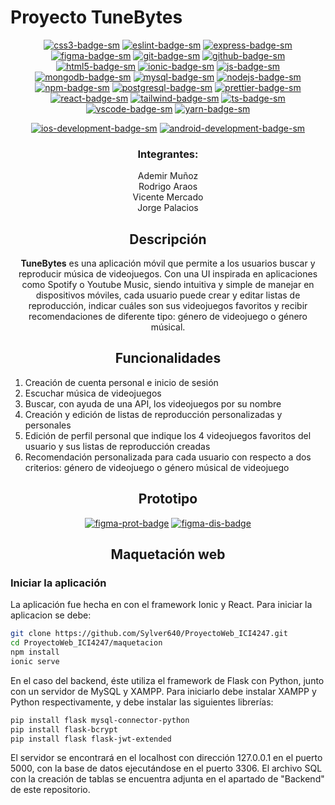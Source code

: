# Proyecto TuneBytes

<div align="center">

[![css3-badge-sm]][css3-web] [![eslint-badge-sm]][eslint-web] [![express-badge-sm]][express-web] [![figma-badge-sm]][figma-web] [![git-badge-sm]][git-web] [![github-badge-sm]][github-web] [![html5-badge-sm]][html5-web] [![ionic-badge-sm]][ionic-web] [![js-badge-sm]][js-web] [![mongodb-badge-sm]][mongodb-web] [![mysql-badge-sm]][mysql-web] [![nodejs-badge-sm]][nodejs-web] [![npm-badge-sm]][npm-web] [![postgresql-badge-sm]][postgresql-web] [![prettier-badge-sm]][prettier-web] [![react-badge-sm]][react-web] [![tailwind-badge-sm]][tailwind-web] [![ts-badge-sm]][ts-web] [![vscode-badge-sm]][vscode-web] [![yarn-badge-sm]][yarn-web]

[![ios-development-badge-sm]][ios-development-web] [![android-development-badge-sm]][android-development-web]

### Integrantes:
  
  Ademir Muñoz<br>
  Rodrigo Araos<br>
  Vicente Mercado<br>
  Jorge Palacios<br>

## Descripción

**TuneBytes** es una aplicación móvil que permite a los usuarios buscar y reproducir música de videojuegos. Con una UI inspirada en aplicaciones como Spotify o Youtube Music, siendo intuitiva y simple de manejar en dispositivos móviles, cada usuario puede crear y editar listas de reproducción, indicar cuáles son sus videojuegos favoritos y recibir recomendaciones de diferente tipo: género de videojuego o género músical.

## Funcionalidades

<div align=left>
  
1. Creación de cuenta personal e inicio de sesión
2. Escuchar música de videojuegos
3. Buscar, con ayuda de una API, los videojuegos por su nombre
4. Creación y edición de listas de reproducción personalizadas y personales
5. Edición de perfil personal que indique los 4 videojuegos favoritos del usuario y sus listas de reproducción creadas
6. Recomendación personalizada para cada usuario con respecto a dos criterios: género de videojuego o género músical de videojuego
</div>

## Prototipo
<div align="center">
  
[![figma-prot-badge]][figma-prot-url] [![figma-dis-badge]][figma-dis-url]

</div>

## Maquetación web

<div align="left">
  
### Iniciar la aplicación

La aplicación fue hecha en con el framework Ionic y React. Para iniciar la aplicacion se debe:
```bash
git clone https://github.com/Sylver640/ProyectoWeb_ICI4247.git
cd ProyectoWeb_ICI4247/maquetacion
npm install
ionic serve
```
En el caso del backend, éste utiliza el framework de Flask con Python, junto con un servidor de MySQL y XAMPP.
Para iniciarlo debe instalar XAMPP y Python respectivamente, y debe instalar las siguientes librerías:
```bash
pip install flask mysql-connector-python
pip install flask-bcrypt
pip install flask flask-jwt-extended
```
El servidor se encontrará en el localhost con dirección 127.0.0.1 en el puerto 5000, con la base de datos ejecutándose en el puerto 3306.
El archivo SQL con la creación de tablas se encuentra adjunta en el apartado de "Backend" de este repositorio.

</div>

[js-badge-sm]: https://img.shields.io/badge/JavaScript-F7DF1E?logo=javascript&logoColor=000&style=flat
[js-web]: https://developer.mozilla.org/es/docs/Web/JavaScript
[ts-badge-sm]: https://img.shields.io/badge/TypeScript-3178C6?logo=typescript&logoColor=fff&style=flat
[ts-web]: https://www.typescriptlang.org/
[html5-badge-sm]: https://img.shields.io/badge/HTML5-E34F26?logo=html5&logoColor=fff&style=flat
[html5-web]: https://developer.mozilla.org/es/docs/Web/HTML
[css3-badge-sm]: https://img.shields.io/badge/CSS3-1572B6?logo=css3&logoColor=fff&style=flat
[css3-web]: https://developer.mozilla.org/es/docs/Web/CSS
[tailwind-badge-sm]: https://img.shields.io/badge/Tailwind_CSS-38B2AC?logo=tailwind-css&logoColor=fff&style=flat
[tailwind-web]: https://tailwindcss.com/
[react-badge-sm]: https://img.shields.io/badge/React-61DAFB?logo=react&logoColor=fff&style=flat
[react-web]: https://reactjs.org/
[nodejs-badge-sm]: https://img.shields.io/badge/Node.js-339933?logo=node.js&logoColor=fff&style=flat
[nodejs-web]: https://nodejs.org/
[express-badge-sm]: https://img.shields.io/badge/Express.js-000000?logo=express&logoColor=fff&style=flat
[express-web]: https://expressjs.com/
[mongodb-badge-sm]: https://img.shields.io/badge/MongoDB-47A248?logo=mongodb&logoColor=fff&style=flat
[mongodb-web]: https://www.mongodb.com/
[postgresql-badge-sm]: https://img.shields.io/badge/PostgreSQL-336791?logo=postgresql&logoColor=fff&style=flat
[postgresql-web]: https://www.postgresql.org/
[mysql-badge-sm]: https://img.shields.io/badge/MySQL-4479A1?logo=mysql&logoColor=fff&style=flat
[mysql-web]: https://www.mysql.com/
[git-badge-sm]: https://img.shields.io/badge/Git-F05032?logo=git&logoColor=fff&style=flat
[git-web]: https://git-scm.com/
[github-badge-sm]: https://img.shields.io/badge/GitHub-181717?logo=github&logoColor=fff&style=flat
[github-web]: https://github.com
[npm-badge-sm]: https://img.shields.io/badge/npm-CB3837?logo=npm&logoColor=fff&style=flat
[npm-web]: https://www.npmjs.com/
[yarn-badge-sm]: https://img.shields.io/badge/Yarn-2C8EBB?logo=yarn&logoColor=fff&style=flat
[yarn-web]: https://yarnpkg.com/
[prettier-badge-sm]: https://img.shields.io/badge/Prettier-F7B93E?logo=prettier&logoColor=fff&style=flat
[prettier-web]: https://prettier.io/
[eslint-badge-sm]: https://img.shields.io/badge/ESLint-4B32C3?logo=eslint&logoColor=fff&style=flat
[eslint-web]: https://eslint.org/
[vscode-badge-sm]: https://img.shields.io/badge/Visual_Studio_Code-007ACC?logo=visual-studio-code&logoColor=fff&style=flat
[vscode-web]: https://code.visualstudio.com/
[ionic-badge-sm]: https://img.shields.io/badge/Ionic-3880FF?logo=ionic&logoColor=fff&style=flat
[ionic-web]: https://ionicframework.com/
[figma-badge-sm]: https://img.shields.io/badge/Figma-F24E1E?logo=figma&logoColor=fff&style=flat
[figma-web]: https://www.figma.com/
[ios-development-badge-sm]: https://img.shields.io/badge/iOS_Development-000000?logo=ios&logoColor=fff&style=flat
[ios-development-web]: https://developer.apple.com/ios/
[android-development-badge-sm]: https://img.shields.io/badge/Android_Development-3DDC84?logo=android&logoColor=fff&style=flat
[android-development-web]: https://developer.android.com/
[figma-prot-badge]: https://img.shields.io/badge/Ver%20prototipo%20en%20Figma-F24E1E?logo=figma&logoColor=fff&style=flat
[figma-prot-url]: https://www.figma.com/file/Kcfe2qfNulpaNh0qzUn3sX/AppM%C3%BAsicaVG?type=design&node-id=0%3A1&mode=design&t=bAKoBhMZQBgrkb6o-1
[figma-dis-badge]: https://img.shields.io/badge/Ver%20diseño%20UI%20en%20Figma-F24E1E?logo=figma&logoColor=fff&style=flat
[figma-dis-url]: https://www.figma.com/proto/Kcfe2qfNulpaNh0qzUn3sX/AppM%C3%BAsicaVG?type=design&node-id=52-110&t=VmtOVBJYHn7MC4Sh-1&scaling=scale-down&page-id=0%3A1&starting-point-node-id=52%3A110&mode=design
